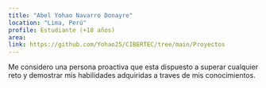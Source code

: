 ```yaml
---
title: "Abel Yohao Navarro Donayre"
location: "Lima, Perú"
profile: Estudiante (+18 años)
area: 
link: https://github.com/Yohao25/CIBERTEC/tree/main/Proyectos
---
```


Me considero una persona proactiva que esta dispuesto a superar cualquier reto y demostrar mis habilidades adquiridas a traves de mis conocimientos.